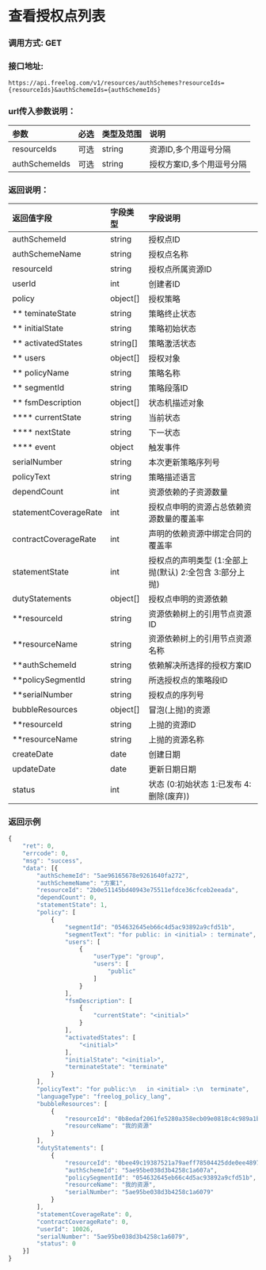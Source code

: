 # 查看授权点列表


### 调用方式: GET

### 接口地址:

```
https://api.freelog.com/v1/resources/authSchemes?resourceIds={resourceIds}&authSchemeIds={authSchemeIds}
```

### url传入参数说明：

| 参数 | 必选 | 类型及范围 | 说明 |
| :--- | :--- | :--- | :--- |
|resourceIds|可选|string|资源ID,多个用逗号分隔|
|authSchemeIds|可选|string|授权方案ID,多个用逗号分隔|
### 返回说明：

| 返回值字段 | 字段类型 | 字段说明 |
| :--- | :--- | :--- |
| authSchemeId | string | 授权点ID |
| authSchemeName | string | 授权点名称 |
| resourceId| string | 授权点所属资源ID|
| userId | int | 创建者ID |
| policy | object[] | 授权策略 |
| ** teminateState | string | 策略终止状态 |
| ** initialState | string | 策略初始状态 |
| ** activatedStates | string[] | 策略激活状态 |
| ** users | object[] | 授权对象 |
| ** policyName | string | 策略名称 |
| ** segmentId | string| 策略段落ID |
| ** fsmDescription | object[] | 状态机描述对象 |
| **** currentState | string| 当前状态 |
| **** nextState | string| 下一状态 |
| **** event | object| 触发事件 |
| serialNumber | string | 本次更新策略序列号 |
| policyText | string | 策略描述语言 |
| dependCount| int | 资源依赖的子资源数量 |
| statementCoverageRate | int | 授权点申明的资源占总依赖资源数量的覆盖率 |
| contractCoverageRate | int | 声明的依赖资源中绑定合同的覆盖率 |
| statementState | int | 授权点的声明类型 (1:全部上抛(默认)  2:全包含  3:部分上抛) |
| dutyStatements | object[] | 授权点申明的资源依赖 |
| **resourceId | string | 资源依赖树上的引用节点资源ID|
| **resourceName | string | 资源依赖树上的引用节点资源名称|
| **authSchemeId | string | 依赖解决所选择的授权方案ID|
| **policySegmentId|string| 所选授权点的策略段ID|
| **serialNumber|string|授权点的序列号|
| bubbleResources |  object[] | 冒泡(上抛)的资源 |
| **resourceId | string | 上抛的资源ID|
| **resourceName | string | 上抛的资源名称|
| createDate | date | 创建日期 |
| updateDate | date | 更新日期日期 |
| status | int | 状态 (0:初始状态 1:已发布 4:删除(废弃)) |


### 返回示例

```js
{
    "ret": 0,
    "errcode": 0,
    "msg": "success",
    "data": [{
        "authSchemeId": "5ae96165678e9261640fa272",
        "authSchemeName": "方案1",
        "resourceId": "2b0e51145bd40943e75511efdce36cfceb2eeada",
        "dependCount": 0,
        "statementState": 1,
        "policy": [
            {
                "segmentId": "054632645eb66c4d5ac93892a9cfd51b",
                "segmentText": "for public: in <initial> : terminate",
                "users": [
                    {
                        "userType": "group",
                        "users": [
                            "public"
                        ]
                    }
                ],
                "fsmDescription": [
                    {
                        "currentState": "<initial>"
                    }
                ],
                "activatedStates": [
                    "<initial>"
                ],
                "initialState": "<initial>",
                "terminateState": "terminate"
            }
        ],
        "policyText": "for public:\n   in <initial> :\n  terminate",
        "languageType": "freelog_policy_lang",
        "bubbleResources": [
            {
                "resourceId": "0b8edaf2061fe5280a358ecb09e0818c4c989a1b",
                "resourceName": "我的资源"
            }
        ],
        "dutyStatements": [
            {
                "resourceId": "0bee49c19387521a79aeff78504425dde0ee4897",
                "authSchemeId": "5ae95be038d3b4258c1a607a",
                "policySegmentId": "054632645eb66c4d5ac93892a9cfd51b",
                "resourceName": "我的资源",
                "serialNumber": "5ae95be038d3b4258c1a6079"
            }
        ],
        "statementCoverageRate": 0,
        "contractCoverageRate": 0,
        "userId": 10026,
        "serialNumber": "5ae95be038d3b4258c1a6079",
        "status": 0
    }]
}
```